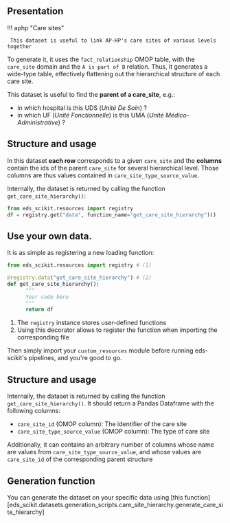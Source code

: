 ## Presentation

!!! aphp "Care sites"

     This dataset is useful to link AP-HP's care sites of various levels together

To generate it, it uses the `fact_relationship` OMOP table, with the `care_site` domain and the `A is part of B` relation. Thus, it generates a wide-type table, effectively flattening out the hierarchical structure of each care site.

This dataset is useful to find the **parent of a care_site**, e.g.:

- in which hospital is this UDS (*Unité De Soin*) ?
- in which UF (*Unité Fonctionnelle*) is this UMA (*Unité Médico-Administrative*) ?

## Structure and usage

In this dataset **each row** corresponds to a given `care_site` and the **columns** contain
the ids of the parent `care_site` for several hierarchical level. Those columns are thus values contained in `care_site_type_source_value`.

Internally, the dataset is returned by calling the function `get_care_site_hierarchy()`:

```python
from eds_scikit.resources import registry
df = registry.get("data", function_name="get_care_site_hierarchy")()
```

## Use your own data.

It is as simple as registering a new loading function:

```python title="custom_resources.py"
from eds_scikit.resources import registry # (1)

@registry.data("get_care_site_hierarchy") # (2)
def get_care_site_hierarchy():
      """
      Your code here
      """
      return df
```

1. The `registry` instance stores user-defined functions
2. Using this decorator allows to register the function when importing the corresponding file

Then simply import your `custom_resources` module before running eds-scikit's pipelines, and you're good to go.

## Structure and usage

Internally, the dataset is returned by calling the function `get_care_site_hierarchy()`.
It should return a Pandas Dataframe with the following columns:

- `care_site_id` (OMOP column): The identifier of the care site
- `care_site_type_source_value` (OMOP column): The type of care site

Additionally, it can contains an arbitrary number of columns whose name are values from `care_site_type_source_value`, and whose values are `care_site_id` of the corresponding parent structure

## Generation function

You can generate the dataset on your specific data using [this function][eds_scikit.datasets.generation_scripts.care_site_hierarchy.generate_care_site_hierarchy]

